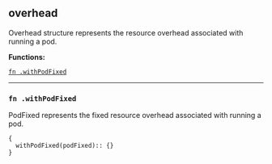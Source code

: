 
## overhead
Overhead structure represents the resource overhead associated with running a pod.

**Functions:**

[`fn .withPodFixed`](#fn-withpodfixed)  

---


### `fn .withPodFixed`
PodFixed represents the fixed resource overhead associated with running a pod.
```jsonnet
{
  withPodFixed(podFixed):: {}
}
```

